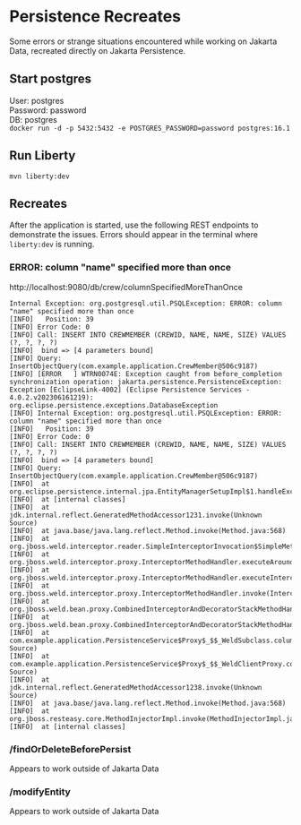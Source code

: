 # Persistence Recreates
Some errors or strange situations encountered while working on Jakarta Data, recreated directly on Jakarta Persistence.

## Start postgres
User: postgres  
Password: password  
DB: postgres  
`docker run -d -p 5432:5432 -e POSTGRES_PASSWORD=password postgres:16.1`

## Run Liberty
`mvn liberty:dev`

## Recreates

After the application is started, use the following REST endpoints to demonstrate the issues. Errors should appear in the terminal where `liberty:dev` is running.

### ERROR: column "name" specified more than once
http://localhost:9080/db/crew/columnSpecifiedMoreThanOnce

``` 
Internal Exception: org.postgresql.util.PSQLException: ERROR: column "name" specified more than once
[INFO]   Position: 39
[INFO] Error Code: 0
[INFO] Call: INSERT INTO CREWMEMBER (CREWID, NAME, NAME, SIZE) VALUES (?, ?, ?, ?)
[INFO]  bind => [4 parameters bound]
[INFO] Query: InsertObjectQuery(com.example.application.CrewMember@506c9187)
[INFO] [ERROR   ] WTRN0074E: Exception caught from before_completion synchronization operation: jakarta.persistence.PersistenceException: Exception [EclipseLink-4002] (Eclipse Persistence Services - 4.0.2.v202306161219): org.eclipse.persistence.exceptions.DatabaseException
[INFO] Internal Exception: org.postgresql.util.PSQLException: ERROR: column "name" specified more than once
[INFO]   Position: 39
[INFO] Error Code: 0
[INFO] Call: INSERT INTO CREWMEMBER (CREWID, NAME, NAME, SIZE) VALUES (?, ?, ?, ?)
[INFO]  bind => [4 parameters bound]
[INFO] Query: InsertObjectQuery(com.example.application.CrewMember@506c9187)
[INFO]  at org.eclipse.persistence.internal.jpa.EntityManagerSetupImpl$1.handleException(EntityManagerSetupImpl.java:784)
[INFO]  at [internal classes]
[INFO]  at jdk.internal.reflect.GeneratedMethodAccessor1231.invoke(Unknown Source)
[INFO]  at java.base/java.lang.reflect.Method.invoke(Method.java:568)
[INFO]  at org.jboss.weld.interceptor.reader.SimpleInterceptorInvocation$SimpleMethodInvocation.invoke(SimpleInterceptorInvocation.java:73)
[INFO]  at org.jboss.weld.interceptor.proxy.InterceptorMethodHandler.executeAroundInvoke(InterceptorMethodHandler.java:84)
[INFO]  at org.jboss.weld.interceptor.proxy.InterceptorMethodHandler.executeInterception(InterceptorMethodHandler.java:72)
[INFO]  at org.jboss.weld.interceptor.proxy.InterceptorMethodHandler.invoke(InterceptorMethodHandler.java:56)
[INFO]  at org.jboss.weld.bean.proxy.CombinedInterceptorAndDecoratorStackMethodHandler.invoke(CombinedInterceptorAndDecoratorStackMethodHandler.java:79)
[INFO]  at org.jboss.weld.bean.proxy.CombinedInterceptorAndDecoratorStackMethodHandler.invoke(CombinedInterceptorAndDecoratorStackMethodHandler.java:68)
[INFO]  at com.example.application.PersistenceService$Proxy$_$$_WeldSubclass.columnSpecifiedMoreThanOnce(Unknown Source)
[INFO]  at com.example.application.PersistenceService$Proxy$_$$_WeldClientProxy.columnSpecifiedMoreThanOnce(Unknown Source)
[INFO]  at jdk.internal.reflect.GeneratedMethodAccessor1238.invoke(Unknown Source)
[INFO]  at java.base/java.lang.reflect.Method.invoke(Method.java:568)
[INFO]  at org.jboss.resteasy.core.MethodInjectorImpl.invoke(MethodInjectorImpl.java:170)
[INFO]  at [internal classes]
```

### /findOrDeleteBeforePersist

Appears to work outside of Jakarta Data


### /modifyEntity

Appears to work outside of Jakarta Data